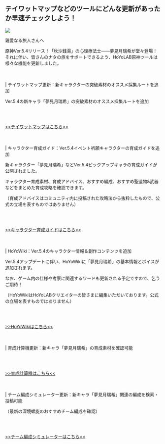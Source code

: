 ## テイワットマップなどのツールにどんな更新があったか早速チェックしよう！
<img src="https://sdk.hoyoverse.com/upload/ann/2025/02/10/96b8ad0f8868a1bee2e5dda72848317d_4322461873172088387.png">
<p style="white-space: pre-wrap;">親愛なる旅人さんへ</p><p style="white-space: pre-wrap;">原神Ver.5.4リリース！「秋沙銭湯」の心理療法士——夢見月瑞希が堂々登場！それに伴い、皆さんのナタの旅をサポートできるよう、HoYoLAB原神ツールは様々な機能を更新しました。</p><p style="white-space: pre-wrap; min-height: 1.5em;"></p><p style="white-space: pre-wrap;">| テイワットマップ更新：新キャラクターの突破素材のオススメ採集ルートを追加</p><p style="white-space: pre-wrap;">Ver.5.4の新キャラ「夢見月瑞希」の突破素材のオススメ採集ルートを追加</p><p style="white-space: pre-wrap;">

[>>テイワットマップはこちら<<](https://act.hoyolab.com/ys/app/interactive-map/index.html?bbs_presentation_style=no_header&utm_campaign=update&utm_content=map&utm_id=2&utm_medium=notice&utm_source=ingame#/map/2)
</p><p style="white-space: pre-wrap; min-height: 1.5em;"></p><p style="white-space: pre-wrap;">| キャラクター育成ガイド：Ver.5.4イベント祈願キャラクターの育成ガイドを追加</p><p style="white-space: pre-wrap;">新キャラクター「夢見月瑞希」などVer.5.4ピックアップキャラの育成ガイドが公開されました。</p><p style="white-space: pre-wrap;">キャラクター育成素材、育成アドバイス、おすすめ編成、おすすめ聖遺物&武器などをまとめた育成攻略を確認できます。</p><p style="white-space: pre-wrap;">（育成アドバイスはコミュニティ内に投稿された攻略法から抜粋したもので、公式の立場を表すものではありません）</p><p style="white-space: pre-wrap;">

[>>キャラクター育成ガイドはこちら<<](https://wiki.hoyolab.com/pc/genshin/entry/4808?utm_campaign=update&utm_id=2&utm_medium=notice&utm_source=ingame)
</p><p style="white-space: pre-wrap; min-height: 1.5em;"></p><p style="white-space: pre-wrap;">| HoYoWiki：Ver.5.4のキャラクター情報＆創作コンテンツを追加</p><p style="white-space: pre-wrap;">Ver.5.4アップデートに伴い、HoYoWikiに「夢見月瑞希」の基本情報とボイスが追加されます。</p><p style="white-space: pre-wrap;">なお、ゲーム内の仕様や考察に関連するワードも更新される予定ですので、乞うご期待！</p><p style="white-space: pre-wrap;">（HoYoWikiはHoYoLABクリエイターの皆さまに編集いただいております。公式の立場を表すものではありません）</p><p style="white-space: pre-wrap;">

[>>HoYoWikiはこちら<<](https://wiki.hoyolab.com/pc/genshin/home?bbs_presentation_style=fullscreen&utm_campaign=update&utm_id=2&utm_medium=notice&utm_source=ingame)
</p><p style="white-space: pre-wrap; min-height: 1.5em;"></p><p style="white-space: pre-wrap;">| 育成計算機更新：新キャラ「夢見月瑞希」の育成素材を確認可能</p><p style="white-space: pre-wrap;">

[>>育成計算機はこちら<<](https://act.hoyolab.com/ys/event/calculator-sea/index.html?bbs_auth_required=true&bbs_presentation_style=fullscreen&utm_campaign=update&utm_content=calculator&utm_id=2&utm_medium=notice&utm_source=ingame)
</p><p style="white-space: pre-wrap; min-height: 1.5em;"></p><p style="white-space: pre-wrap;">| チーム編成シミュレーター更新：新キャラ「夢見月瑞希」関連の編成を検索・投稿可能</p><p style="white-space: pre-wrap;">（最新の深境螺旋のおすすめチーム編成を確認）</p><p style="white-space: pre-wrap;">

[>>チーム編成シミュレーターはこちら<<](https://act.hoyolab.com/ys/event/bbs-lineup-ys-sea/index.html?bbs_presentation_style=fullscreen&utm_campaign=update&utm_content=lineup&utm_id=2&utm_medium=notice&utm_source=ingame#/m/home/rec)
</p><p style="white-space: pre-wrap; min-height: 1.5em;"></p><p style="white-space: pre-wrap; min-height: 1.5em;"></p>
